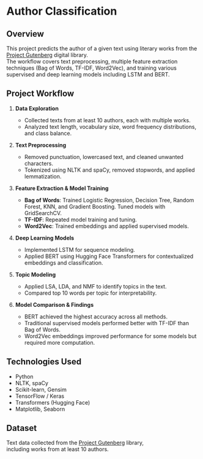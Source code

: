 # Author Classification

## Overview
This project predicts the author of a given text using literary works from the [Project Gutenberg](https://www.gutenberg.org/) digital library.  
The workflow covers text preprocessing, multiple feature extraction techniques (Bag of Words, TF-IDF, Word2Vec), and training various supervised and deep learning models including LSTM and BERT.

## Project Workflow
1. **Data Exploration**  
   - Collected texts from at least 10 authors, each with multiple works.  
   - Analyzed text length, vocabulary size, word frequency distributions, and class balance.

2. **Text Preprocessing**  
   - Removed punctuation, lowercased text, and cleaned unwanted characters.  
   - Tokenized using NLTK and spaCy, removed stopwords, and applied lemmatization.

3. **Feature Extraction & Model Training**  
   - **Bag of Words**: Trained Logistic Regression, Decision Tree, Random Forest, KNN, and Gradient Boosting. Tuned models with GridSearchCV.  
   - **TF-IDF**: Repeated model training and tuning.  
   - **Word2Vec**: Trained embeddings and applied supervised models.  

4. **Deep Learning Models**  
   - Implemented LSTM for sequence modeling.  
   - Applied BERT using Hugging Face Transformers for contextualized embeddings and classification.

5. **Topic Modeling**  
   - Applied LSA, LDA, and NMF to identify topics in the text.  
   - Compared top 10 words per topic for interpretability.

6. **Model Comparison & Findings**  
   - BERT achieved the highest accuracy across all methods.  
   - Traditional supervised models performed better with TF-IDF than Bag of Words.  
   - Word2Vec embeddings improved performance for some models but required more computation.

## Technologies Used
- Python  
- NLTK, spaCy  
- Scikit-learn, Gensim  
- TensorFlow / Keras  
- Transformers (Hugging Face)  
- Matplotlib, Seaborn  

## Dataset
Text data collected from the [Project Gutenberg](https://www.gutenberg.org/) library,  
including works from at least 10 authors.
